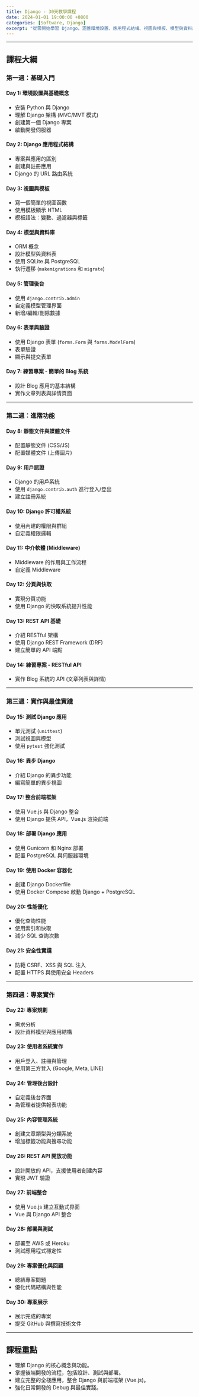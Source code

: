 ```yaml
---
title: Django - 30天教學課程
date: 2024-01-01 19:00:00 +0800
categories: [Software, Django]
excerpt: "從零開始學習 Django，涵蓋環境設置、應用程式結構、視圖與模板、模型與資料庫、管理後台、表單與驗證以及進階功能。幫助你掌握 Django 的實作與最佳實踐"
---
```


---

## **課程大綱**

### **第一週：基礎入門**

#### **Day 1: 環境設置與基礎概念**

- 安裝 Python 與 Django
- 理解 Django 架構 (MVC/MVT 模式)
- 創建第一個 Django 專案
- 啟動開發伺服器

#### **Day 2: Django 應用程式結構**

- 專案與應用的區別
- 創建與註冊應用
- Django 的 URL 路由系統

#### **Day 3: 視圖與模板**

- 寫一個簡單的視圖函數
- 使用模板顯示 HTML
- 模板語法：變數、過濾器與標籤

#### **Day 4: 模型與資料庫**

- ORM 概念
- 設計模型與資料表
- 使用 SQLite 與 PostgreSQL
- 執行遷移 (`makemigrations` 和 `migrate`)

#### **Day 5: 管理後台**

- 使用 `django.contrib.admin`
- 自定義模型管理界面
- 新增/編輯/刪除數據

#### **Day 6: 表單與驗證**

- 使用 Django 表單 (`forms.Form` 與 `forms.ModelForm`)
- 表單驗證
- 顯示與提交表單

#### **Day 7: 練習專案 - 簡單的 Blog 系統**

- 設計 Blog 應用的基本結構
- 實作文章列表與詳情頁面

---

### **第二週：進階功能**

#### **Day 8: 靜態文件與媒體文件**

- 配置靜態文件 (CSS/JS)
- 配置媒體文件 (上傳圖片)

#### **Day 9: 用戶認證**

- Django 的用戶系統
- 使用 `django.contrib.auth` 進行登入/登出
- 建立註冊系統

#### **Day 10: Django 許可權系統**

- 使用內建的權限與群組
- 自定義權限邏輯

#### **Day 11: 中介軟體 (Middleware)**

- Middleware 的作用與工作流程
- 自定義 Middleware

#### **Day 12: 分頁與快取**

- 實現分頁功能
- 使用 Django 的快取系統提升性能

#### **Day 13: REST API 基礎**

- 介紹 RESTful 架構
- 使用 Django REST Framework (DRF)
- 建立簡單的 API 端點

#### **Day 14: 練習專案 - RESTful API**

- 實作 Blog 系統的 API (文章列表與詳情)

---

### **第三週：實作與最佳實踐**

#### **Day 15: 測試 Django 應用**

- 單元測試 (`unittest`)
- 測試視圖與模型
- 使用 `pytest` 強化測試

#### **Day 16: 異步 Django**

- 介紹 Django 的異步功能
- 編寫簡單的異步視圖

#### **Day 17: 整合前端框架**

- 使用 Vue.js 與 Django 整合
- 使用 Django 提供 API，Vue.js 渲染前端

#### **Day 18: 部署 Django 應用**

- 使用 Gunicorn 和 Nginx 部署
- 配置 PostgreSQL 與伺服器環境

#### **Day 19: 使用 Docker 容器化**

- 創建 Django Dockerfile
- 使用 Docker Compose 啟動 Django + PostgreSQL

#### **Day 20: 性能優化**

- 優化查詢性能
- 使用索引和快取
- 減少 SQL 查詢次數

#### **Day 21: 安全性實踐**

- 防範 CSRF、XSS 與 SQL 注入
- 配置 HTTPS 與使用安全 Headers

---

### **第四週：專案實作**

#### **Day 22: 專案規劃**

- 需求分析
- 設計資料模型與應用結構

#### **Day 23: 使用者系統實作**

- 用戶登入、註冊與管理
- 使用第三方登入 (Google, Meta, LINE)

#### **Day 24: 管理後台設計**

- 自定義後台界面
- 為管理者提供報表功能

#### **Day 25: 內容管理系統**

- 創建文章類型與分類系統
- 增加標籤功能與搜尋功能

#### **Day 26: REST API 開放功能**

- 設計開放的 API，支援使用者創建內容
- 實現 JWT 驗證

#### **Day 27: 前端整合**

- 使用 Vue.js 建立互動式界面
- Vue 與 Django API 整合

#### **Day 28: 部署與測試**

- 部署至 AWS 或 Heroku
- 測試應用程式穩定性

#### **Day 29: 專案優化與回顧**

- 總結專案問題
- 優化代碼結構與性能

#### **Day 30: 專案展示**

- 展示完成的專案
- 提交 GitHub 與撰寫技術文件

---

## **課程重點**

- 理解 Django 的核心概念與功能。
- 掌握後端開發的流程，包括設計、測試與部署。
- 建立完整的全棧應用，整合 Django 與前端框架 (Vue.js)。
- 強化日常開發的 Debug 與最佳實踐。
